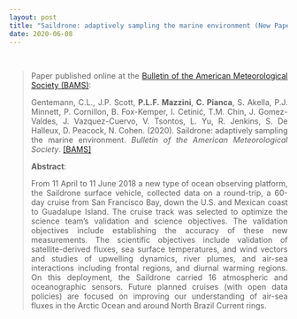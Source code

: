 ```yaml
---
layout: post
title: "Saildrone: adaptively sampling the marine environment (New Paper published)"
date: 2020-06-08
---
```


<br>

<div style="text-align:justify" markdown="1">

> <p>Paper published online at the <a href='https://journals.ametsoc.org/doi/10.1175/BAMS-D-19-0015.1'> Bulletin of the American Meteorological Society (BAMS)</a>:</p>
>
> Gentemann, C.L., J.P. Scott, <b>P.L.F. Mazzini</b>, <b>C. Pianca</b>, S. Akella, P.J. Minnett, P. Cornillon, B. Fox-Kemper, I. Cetinić, T.M. Chin, J. Gomez-Valdes, J. Vazquez-Cuervo, V. Tsontos, L. Yu, R. Jenkins, S. De Halleux, D. Peacock, N. Cohen. (2020). Saildrone: adaptively sampling the marine environment. <i>Bulletin of the American Meteorological Society</i>. [[BAMS]](https://journals.ametsoc.org/doi/10.1175/BAMS-D-19-0015.1)
>
> **Abstract**:
>
> From 11 April to 11 June 2018 a new type of ocean observing platform, the Saildrone
surface vehicle, collected data on a round-trip, a 60-day cruise from San Francisco Bay, down the
U.S. and Mexican coast to Guadalupe Island. The cruise track was selected to optimize the science
team’s validation and science objectives. The validation objectives include establishing the accuracy
of these new measurements. The scientific objectives include validation of satellite-derived fluxes,
sea surface temperatures, and wind vectors and studies of upwelling dynamics, river plumes,
and air-sea interactions including frontal regions, and diurnal warming regions. On this deployment,
the Saildrone carried 16 atmospheric and oceanographic sensors. Future planned cruises (with
open data policies) are focused on improving our understanding of air-sea fluxes in the Arctic
Ocean and around North Brazil Current rings.

</div>
